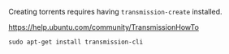 Creating torrents requires having `transmission-create` installed.

https://help.ubuntu.com/community/TransmissionHowTo

```
sudo apt-get install transmission-cli
```
